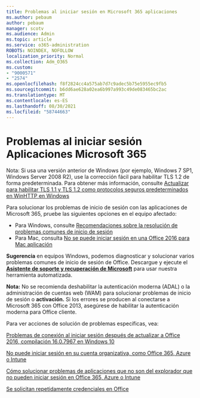 ```yaml
---
title: Problemas al iniciar sesión en Microsoft 365 aplicaciones
ms.author: pebaum
author: pebaum
manager: scotv
ms.audience: Admin
ms.topic: article
ms.service: o365-administration
ROBOTS: NOINDEX, NOFOLLOW
localization_priority: Normal
ms.collection: Adm_O365
ms.custom:
- "9000571"
- "2574"
ms.openlocfilehash: f8f2824cc4a575ab7d7c9adec5b75e5955ec9fb5
ms.sourcegitcommit: b6dd6ae628a02ea6b997a993c49de083465bc2ac
ms.translationtype: MT
ms.contentlocale: es-ES
ms.lasthandoff: 08/30/2021
ms.locfileid: "58744663"
---
```

# <a name="issues-signing-into-microsoft-365-apps"></a>Problemas al iniciar sesión Aplicaciones Microsoft 365

Nota: Si usa una versión anterior de Windows (por ejemplo, Windows 7 SP1, Windows Server 2008 [](https://download.microsoft.com/download/0/6/5/0658B1A7-6D2E-474F-BC2C-D69E5B9E9A68/MicrosoftEasyFix51044.msi) R2), use la corrección fácil para habilitar TLS 1.2 de forma predeterminada. Para obtener más información, consulte [Actualizar para habilitar TLS 1.1 y TLS 1.2 como protocolos seguros predeterminados en WinHTTP en Windows](https://support.microsoft.com/topic/update-to-enable-tls-1-1-and-tls-1-2-as-default-secure-protocols-in-winhttp-in-windows-c4bd73d2-31d7-761e-0178-11268bb10392)

Para solucionar los problemas de inicio de sesión con las aplicaciones de Microsoft 365, pruebe las siguientes opciones en el equipo afectado:  

- Para Windows, consulte [Recomendaciones sobre la resolución de problemas comunes de inicio de sesión](https://docs.microsoft.com/office365/troubleshoot/administration/disabling-adal-wam-not-recommended#recommendations-on-resolving-common-sign-in-issues)
- Para Mac, consulta [No se puede iniciar sesión en una Office 2016 para Mac aplicación](https://docs.microsoft.com/office365/troubleshoot/authentication/sign-in-to-office-2016-for-mac-fail)

**Sugerencia** en equipos Windows, podemos diagnosticar y solucionar varios problemas comunes de inicio de sesión de Office. Descargue y ejecute el **[Asistente de soporte y recuperación de Microsoft](https://aka.ms/SaRA-OfficeSignInScenario)** para usar nuestra herramienta automatizada.

**Nota:** No se recomienda deshabilitar la autenticación moderna (ADAL) o la administración de cuentas web (WAM) para solucionar problemas de inicio de sesión o **activación.** Si los errores se producen al conectarse a Microsoft 365 con Office 2013, asegúrese de habilitar la autenticación moderna para Office cliente. [](https://docs.microsoft.com/microsoft-365/admin/security-and-compliance/enable-modern-authentication)

Para ver acciones de solución de problemas específicas, vea:

[Problemas de conexión al iniciar sesión después de actualizar a Office 2016, compilación 16.0.7967 en Windows 10](https://docs.microsoft.com/office365/troubleshoot/administration/connection-issue-when-sign-in-office-2016)  

[No puede iniciar sesión en su cuenta organizativa, como Office 365, Azure o Intune](https://docs.microsoft.com/office365/troubleshoot/authentication/sign-in-to-office-365-azure-intune)

[Cómo solucionar problemas de aplicaciones que no son del explorador que no pueden iniciar sesión en Office 365, Azure o Intune](https://support.office.com/article/how-to-troubleshoot-non-browser-apps-that-can-t-sign-in-to-office-365-azure-or-intune-3ba1b268-66f6-462c-b0e5-070f5c2603c1?ui=en-US&rs=en-US&ad=US)

[Se solicitan repetidamente credenciales en Office](https://docs.microsoft.com/office365/troubleshoot/authentication/access-denied-when-connect-to-office-365)